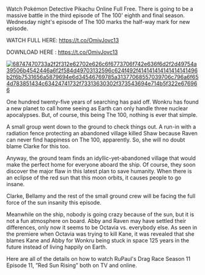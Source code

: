 Watch Pokémon Detective Pikachu Online Full Free. There is going to be a massive battle in the third episode of The 100' eighth and final season. Wednesday night's episode of The 100 marks the half-way mark for new episode.

WATCH FULL HERE: https://t.co/OmivJovc13

DOWNLOAD HERE : https://t.co/OmivJovc13

<p><a href="https://t.co/OmivJovc13" rel="nofollow noindex noopener external"><img src="https://camo.githubusercontent.com/96dbab68d11c27d5af9f350771c31fe4f2759fdb/68747470733a2f2f312e62702e626c6f6773706f742e636f6d2f2d49754a39506b4542446a6f2f584d49703132596c624f492f414141414141414141496b2f6b7531656a5879694e6d34546769785a31377068557039706c796a6f654d783851434c63424741732f73313630302f373543694e714b5f322e676966" alt="68747470733a2f2f312e62702e626c6f6773706f742e636f6d2f2d49754a39506b4542446a6f2f584d49703132596c624f492f414141414141414141496b2f6b7531656a5879694e6d34546769785a31377068557039706c796a6f654d783851434c63424741732f73313630302f373543694e714b5f322e676966" /></a></p>

One hundred twenty-five years of searching has paid off. Wonkru has found a new planet to call home seeing as Earth can only handle three nuclear apocalypses. But, of course, this being The 100, nothing is ever that simple.

A small group went down to the ground to check things out. A run-in with a radiation fence protecting an abandoned village killed Shaw because Raven can never find happiness on The 100, apparently. So, she will no doubt blame Clarke for this too.

Anyway, the ground team finds an idyllic-yet-abandoned village that would make the perfect home for everyone aboard the ship. Of course, they soon discover the major flaw in this latest plan to save humanity. When there is an eclipse of the red sun that this moon orbits, it causes people to go insane.

Clarke, Bellamy and the rest of the small ground crew will be facing the full force of the sun insanity this episode.

Meanwhile on the ship, nobody is going crazy because of the sun, but it is not a fun atmosphere on board. Abby and Raven may have settled their differences, only now it seems to be Octavia vs. everybody else. As seen in the premiere when Octavia was trying to kill Kane, it was revealed that she blames Kane and Abby for Wonkru being stuck in space 125 years in the future instead of living happily on Earth.

Here are all of the details on how to watch RuPaul's Drag Race Season 11 Episode 11, ”Red Sun Rising” both on TV and online.
